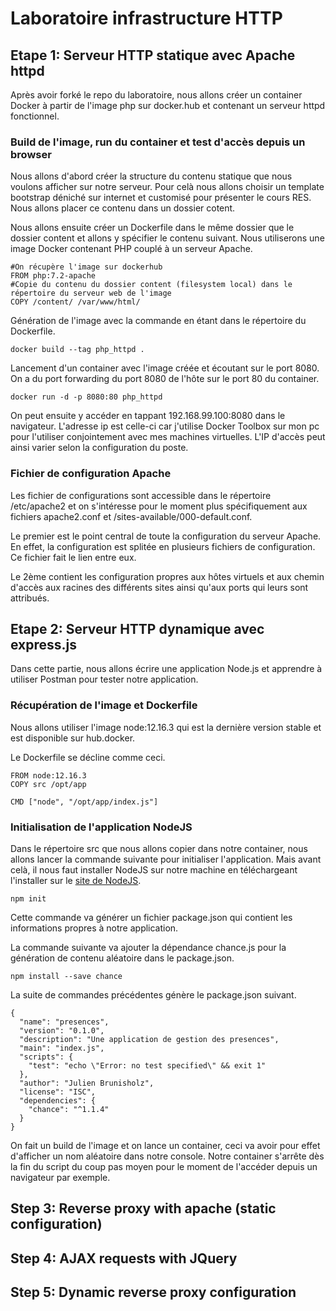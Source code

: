 # Laboratoire infrastructure HTTP

## Etape 1: Serveur HTTP statique avec Apache httpd

Après avoir forké le repo du laboratoire, nous allons créer un container Docker à partir de l'image php sur docker.hub et contenant un serveur httpd fonctionnel. 

### Build de l'image, run du container et test d'accès depuis un browser
Nous allons d'abord créer la structure du contenu statique que nous voulons afficher sur notre serveur. Pour celà nous allons choisir un template bootstrap déniché sur internet et customisé pour présenter le cours RES. Nous allons placer ce contenu dans un dossier cotent.

Nous allons ensuite créer un Dockerfile dans le même dossier que le dossier content et allons y spécifier le contenu suivant. Nous utiliserons une image Docker contenant PHP couplé à un serveur Apache.

```
#On récupère l'image sur dockerhub
FROM php:7.2-apache
#Copie du contenu du dossier content (filesystem local) dans le répertoire du serveur web de l'image
COPY /content/ /var/www/html/
```

Génération de l'image avec la commande en étant dans le répertoire du Dockerfile.
```
docker build --tag php_httpd .
```

Lancement d'un container avec l'image créée et écoutant sur le port 8080. On a du port forwarding du port 8080 de l'hôte sur le port 80 du container.

```
docker run -d -p 8080:80 php_httpd
```

On peut ensuite y accéder en tappant 192.168.99.100:8080 dans le navigateur. L'adresse ip est celle-ci car j'utilise Docker Toolbox sur mon pc pour l'utiliser conjointement avec mes machines virtuelles. L'IP d'accès peut ainsi varier selon la configuration du poste.

### Fichier de configuration Apache

Les fichier de configurations sont accessible dans le répertoire /etc/apache2 et on s'intéresse pour le moment plus spécifiquement aux fichiers apache2.conf et /sites-available/000-default.conf.

Le premier est le point central de toute la configuration du serveur Apache. En effet, la configuration est splitée en plusieurs fichiers de configuration. Ce fichier fait le lien entre eux.

Le 2ème contient les configuration propres aux hôtes virtuels et aux chemin d'accès aux racines des différents sites ainsi qu'aux ports qui leurs sont attribués.


## Etape 2: Serveur HTTP dynamique avec express.js
Dans cette partie, nous allons écrire une application Node.js et apprendre à utiliser Postman pour tester notre application.

### Récupération de l'image et Dockerfile
Nous allons utiliser l'image node:12.16.3 qui est la dernière version stable et est disponible sur hub.docker.

Le Dockerfile se décline comme ceci.
```
FROM node:12.16.3
COPY src /opt/app

CMD ["node", "/opt/app/index.js"]
```

### Initialisation de l'application NodeJS

Dans le répertoire src que nous allons copier dans notre container, nous allons lancer la commande suivante pour initialiser l'application. Mais avant celà, il nous faut installer NodeJS sur notre machine en téléchargeant l'installer sur le [site de NodeJS](https://nodejs.org/en/download/).
```
npm init
```

Cette commande va générer un fichier package.json qui contient les informations propres à notre application.

La commande suivante va ajouter la dépendance chance.js pour la génération de contenu aléatoire dans le package.json.

```
npm install --save chance
```

La suite de commandes précédentes génère le package.json suivant.

```
{
  "name": "presences",
  "version": "0.1.0",
  "description": "Une application de gestion des presences",
  "main": "index.js",
  "scripts": {
    "test": "echo \"Error: no test specified\" && exit 1"
  },
  "author": "Julien Brunisholz",
  "license": "ISC",
  "dependencies": {
    "chance": "^1.1.4"
  }
}

```

On fait un build de l'image et on lance un container, ceci va avoir pour effet d'afficher un nom aléatoire dans notre console. Notre container s'arrête dès la fin du script du coup pas moyen pour le moment de l'accéder depuis un navigateur par exemple.





## Step 3: Reverse proxy with apache (static configuration)

## Step 4: AJAX requests with JQuery

## Step 5: Dynamic reverse proxy configuration

